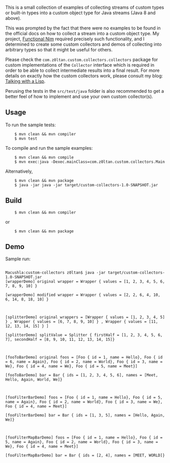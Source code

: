 This is a small collection of examples of collecting streams of custom types or built-in types into 
a custom object type for Java streams (Java 8 and above). 

This was prompted by the fact that there were no
examples to be found in the official docs on how to collect a stream into a custom object type. My project, 
[Functional Nim](https://github.com/timmyjose/functional-nim) required precisely such functionality, and I 
determined to create some custom collectors and demos of collecting into arbitrary types so that it might be useful 
for others.

Please check the `com.z0ltan.custom.collectors.collectors` package for custom implementations of the `Collector` interface
which is required in order to be able to collect intermediate results into a final result. For more details on exactly how 
the custom collectors work, please consult my blog: [Talking with a Lisp](https://z0ltan.wordpress.com).

Perusing the tests in the `src/test/java` folder is also recommended to get a better feel of how to implement and use your
own custom collector(s).


## Usage

To run the sample tests:

```
	$ mvn clean && mvn compiler
	$ mvn test
```

To compile and run the sample examples:

```
	$ mvn clean && mvn compile
	$ mvn exec:java -Dexec.mainClass=com.z0ltan.custom.collectors.Main
```

Alternatively,

```
	$ mvn clean && mvn package
	$ java -jar java -jar target/custom-collectors-1.0-SNAPSHOT.jar
```


## Build

```
	$ mvn clean && mvn compiler
```

or

```
	$ mvn clean && mvn package 
```


## Demo

Sample run:

```

Macushla:custom-collectors z0ltan$ java -jar target/custom-collectors-1.0-SNAPSHOT.jar
[wrapperDemo] original wrapper = Wrapper { values = [1, 2, 3, 4, 5, 6, 7, 8, 9, 10] }

[wrapperDemo] modified wrapper = Wrapper { values = [2, 2, 6, 4, 10, 6, 14, 8, 18, 10] }



[splitterDemo] original wrappers = [Wrapper { values = [1, 2, 3, 4, 5] } , Wrapper { values = [6, 7, 8, 9, 10] } , Wrapper { values = [11, 12, 13, 14, 15] } ]

[splitterDemo] splitValue = Splitter { firstHalf = [1, 2, 3, 4, 5, 6, 7], secondHalf = [8, 9, 10, 11, 12, 13, 14, 15]}



[fooToBarDemo] original foos = [Foo { id = 1, name = Hello}, Foo { id = 6, name = Again}, Foo { id = 2, name = World}, Foo { id = 3, name = We}, Foo { id = 4, name = We}, Foo { id = 5, name = Meet}]

[fooToBarDemo] bar = Bar { ids = [1, 2, 3, 4, 5, 6], names = [Meet, Hello, Again, World, We]}



[fooFilterBarDemo] foos = [Foo { id = 1, name = Hello}, Foo { id = 5, name = Again}, Foo { id = 2, name = World}, Foo { id = 3, name = We}, Foo { id = 4, name = Meet}]

[fooFilterBarDemo] bar = Bar { ids = [1, 3, 5], names = [Hello, Again, We]}



[fooFilterMapBarDemo] foos = [Foo { id = 1, name = Hello}, Foo { id = 5, name = Again}, Foo { id = 2, name = World}, Foo { id = 3, name = We}, Foo { id = 4, name = Meet}]

[fooFilterMapBarDemo] bar = Bar { ids = [2, 4], names = [MEET, WORLD]}

```
